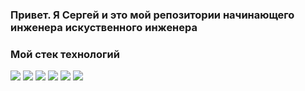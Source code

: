 ### Привет. Я Сергей и это мой репозитории начинающего инженера искуственного инженера

### Мой стек технологий
<img src="https://img.shields.io/badge/Python-black?style=for-the-badge&logo=Python&logoColor=green"/> <img src="https://img.shields.io/badge/Django-black?style=for-the-badge&logo=Django&logoColor=blue"/> <img src="https://img.shields.io/badge/PostgreSQL-black?style=for-the-badge&logo=PostgreSQL&logoColor=white"/> <img src="https://img.shields.io/badge/PyTorch-black?style=for-the-badge&logo=PyTorch&logoColor=red"/> <img src="https://img.shields.io/badge/Docker-black?style=for-the-badge&logo=Docker&logoColor=Fuchsia"/> <img src="https://img.shields.io/badge/Git-black?style=for-the-badge&logo=Git&logoColor=green"/> 

